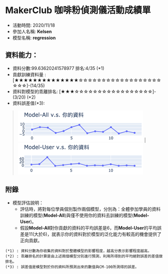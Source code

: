 # MakerClub 咖啡粉偵測儀活動成績單
* 活動時間: 2020/11/18
* 參加人名稱: **Kelsen**
* 模型名稱: **regression**
## 資料能力：
* 資料分數:99.63620241578977	排名:4/35 (*1)
* 貢獻訓練資料量     : [★★★★★★★★★★★★★★☆☆☆☆☆☆☆☆☆☆☆☆☆☆☆☆☆☆☆☆☆]-(14/35)
* 資料對模型的乖離排名: [★★★☆☆☆☆☆☆☆☆☆☆☆☆☆☆☆☆☆]-(3/20) (*2)
* 資料誤差值(*3):
> ![001](001.png)	|![002](002.png)
## 附錄
* 模型評估說明：
  - 評估時，將對每位學員個別製作兩個模型，分別為：全體參加學員的資料訓練的模型(**Model-All**)與僅不使用你的資料去訓練的模型(**Model-User**)。
  - 假設**Model-All**對你貢獻的資料的平均誤差是6，而**Model-User**的平均誤差是11(大於6)，就表示你的資料對於模型的泛化能力有較高的機會提供了正向貢獻。
```
(*1) : 資料分數為你收集的資料對於整體模型的影響程度，越高分表示影響程度越高。
(*2) : 乖離排名的計算是由上述兩個模型分別進行預測，利用所得到的平均絕對誤差的差值做排名。
(*3) : 誤差值是模型對於你的資料所預測出來的數值與CM-100所測得的誤差。
```
